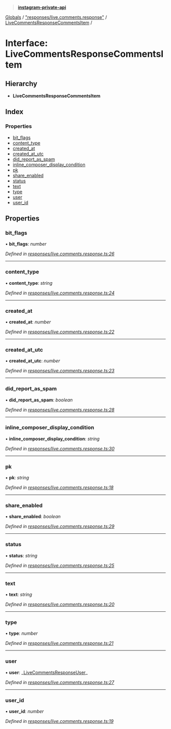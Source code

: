 > **[instagram-private-api](../README.md)**

[Globals](../README.md) / ["responses/live.comments.response"](../modules/_responses_live_comments_response_.md) / [LiveCommentsResponseCommentsItem](_responses_live_comments_response_.livecommentsresponsecommentsitem.md) /

# Interface: LiveCommentsResponseCommentsItem

## Hierarchy

- **LiveCommentsResponseCommentsItem**

## Index

### Properties

- [bit_flags](_responses_live_comments_response_.livecommentsresponsecommentsitem.md#bit_flags)
- [content_type](_responses_live_comments_response_.livecommentsresponsecommentsitem.md#content_type)
- [created_at](_responses_live_comments_response_.livecommentsresponsecommentsitem.md#created_at)
- [created_at_utc](_responses_live_comments_response_.livecommentsresponsecommentsitem.md#created_at_utc)
- [did_report_as_spam](_responses_live_comments_response_.livecommentsresponsecommentsitem.md#did_report_as_spam)
- [inline_composer_display_condition](_responses_live_comments_response_.livecommentsresponsecommentsitem.md#inline_composer_display_condition)
- [pk](_responses_live_comments_response_.livecommentsresponsecommentsitem.md#pk)
- [share_enabled](_responses_live_comments_response_.livecommentsresponsecommentsitem.md#share_enabled)
- [status](_responses_live_comments_response_.livecommentsresponsecommentsitem.md#status)
- [text](_responses_live_comments_response_.livecommentsresponsecommentsitem.md#text)
- [type](_responses_live_comments_response_.livecommentsresponsecommentsitem.md#type)
- [user](_responses_live_comments_response_.livecommentsresponsecommentsitem.md#user)
- [user_id](_responses_live_comments_response_.livecommentsresponsecommentsitem.md#user_id)

## Properties

### bit_flags

• **bit_flags**: _number_

_Defined in [responses/live.comments.response.ts:26](https://github.com/realinstadude/instagram-private-api/blob/4ae8fec/src/responses/live.comments.response.ts#L26)_

---

### content_type

• **content_type**: _string_

_Defined in [responses/live.comments.response.ts:24](https://github.com/realinstadude/instagram-private-api/blob/4ae8fec/src/responses/live.comments.response.ts#L24)_

---

### created_at

• **created_at**: _number_

_Defined in [responses/live.comments.response.ts:22](https://github.com/realinstadude/instagram-private-api/blob/4ae8fec/src/responses/live.comments.response.ts#L22)_

---

### created_at_utc

• **created_at_utc**: _number_

_Defined in [responses/live.comments.response.ts:23](https://github.com/realinstadude/instagram-private-api/blob/4ae8fec/src/responses/live.comments.response.ts#L23)_

---

### did_report_as_spam

• **did_report_as_spam**: _boolean_

_Defined in [responses/live.comments.response.ts:28](https://github.com/realinstadude/instagram-private-api/blob/4ae8fec/src/responses/live.comments.response.ts#L28)_

---

### inline_composer_display_condition

• **inline_composer_display_condition**: _string_

_Defined in [responses/live.comments.response.ts:30](https://github.com/realinstadude/instagram-private-api/blob/4ae8fec/src/responses/live.comments.response.ts#L30)_

---

### pk

• **pk**: _string_

_Defined in [responses/live.comments.response.ts:18](https://github.com/realinstadude/instagram-private-api/blob/4ae8fec/src/responses/live.comments.response.ts#L18)_

---

### share_enabled

• **share_enabled**: _boolean_

_Defined in [responses/live.comments.response.ts:29](https://github.com/realinstadude/instagram-private-api/blob/4ae8fec/src/responses/live.comments.response.ts#L29)_

---

### status

• **status**: _string_

_Defined in [responses/live.comments.response.ts:25](https://github.com/realinstadude/instagram-private-api/blob/4ae8fec/src/responses/live.comments.response.ts#L25)_

---

### text

• **text**: _string_

_Defined in [responses/live.comments.response.ts:20](https://github.com/realinstadude/instagram-private-api/blob/4ae8fec/src/responses/live.comments.response.ts#L20)_

---

### type

• **type**: _number_

_Defined in [responses/live.comments.response.ts:21](https://github.com/realinstadude/instagram-private-api/blob/4ae8fec/src/responses/live.comments.response.ts#L21)_

---

### user

• **user**: _[LiveCommentsResponseUser](\_responses_live_comments_response_.livecommentsresponseuser.md)\_

_Defined in [responses/live.comments.response.ts:27](https://github.com/realinstadude/instagram-private-api/blob/4ae8fec/src/responses/live.comments.response.ts#L27)_

---

### user_id

• **user_id**: _number_

_Defined in [responses/live.comments.response.ts:19](https://github.com/realinstadude/instagram-private-api/blob/4ae8fec/src/responses/live.comments.response.ts#L19)_
